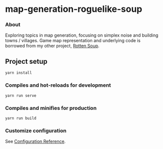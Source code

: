 # map-generation-roguelike-soup

### About

Exploring topics in map generation, focusing on simplex noise and building towns / villages. Game map representation and underlying code is borrowed from my other project, [Rotten Soup](https://github.com/Larkenx/Rotten-Soup).

## Project setup
```
yarn install
```

### Compiles and hot-reloads for development
```
yarn run serve
```

### Compiles and minifies for production
```
yarn run build
```

### Customize configuration
See [Configuration Reference](https://cli.vuejs.org/config/).
